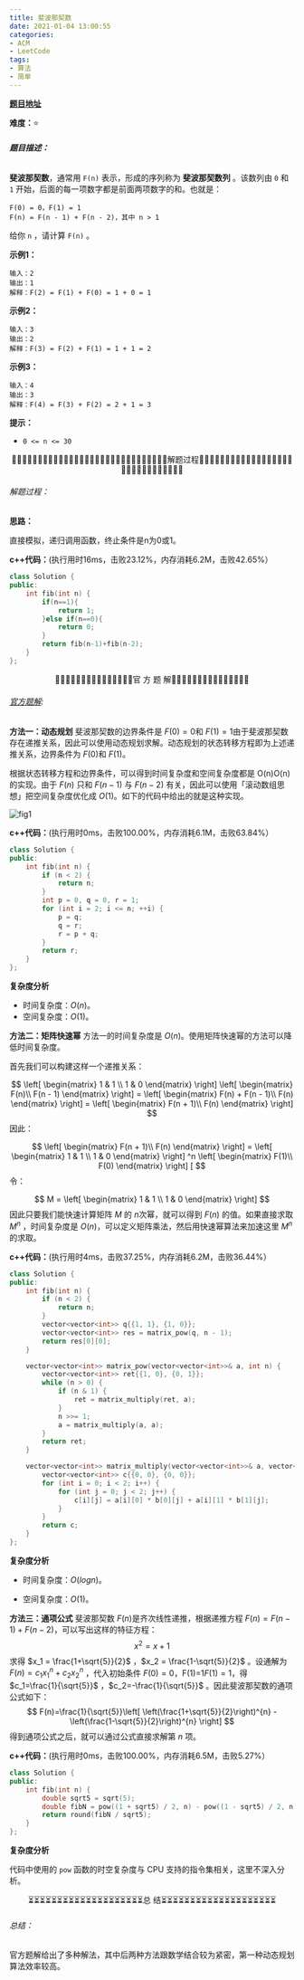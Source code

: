 ```yaml
---
title: 斐波那契数
date: 2021-01-04 13:00:55
categories:
- ACM
- LeetCode
tags:
- 算法
- 简单
---
```


**[题目地址](https://leetcode-cn.com/problems/fibonacci-number/)**

**难度：**⭐

###### **题目描述：**

**斐波那契数**，通常用 `F(n)` 表示，形成的序列称为 **斐波那契数列** 。该数列由 `0` 和 `1` 开始，后面的每一项数字都是前面两项数字的和。也就是：

```
F(0) = 0，F(1) = 1
F(n) = F(n - 1) + F(n - 2)，其中 n > 1
```

给你 `n` ，请计算 `F(n)` 。

<!-- more -->

**示例1：**

```
输入：2
输出：1
解释：F(2) = F(1) + F(0) = 1 + 0 = 1
```

**示例2：**

```
输入：3
输出：2
解释：F(3) = F(2) + F(1) = 1 + 1 = 2
```

**示例3：**

```
输入：4
输出：3
解释：F(4) = F(3) + F(2) = 2 + 1 = 3
```

**提示：**

- `0 <= n <= 30`



<center>🙋‍♂️🙋‍♂️🙋‍♂️🙋‍♂️🙋‍♂️🙋‍♂️🙋‍♂️🙋‍♂️🙋‍♂️🙋‍♂️🙋‍♂️🙋‍♂️🙋‍♂️🙋‍♂️🙋‍♂️解题过程🙋‍♂️🙋‍♂️🙋‍♂️🙋‍♂️🙋‍♂️🙋‍♂️🙋‍♂️🙋‍♂️🙋‍♂️🙋‍♂️🙋‍♂️🙋‍♂️🙋‍♂️🙋‍♂️🙋‍♂️</center>

###### 解题过程：

**思路：**

直接模拟，递归调用函数，终止条件是n为0或1。

**c++代码：**(执行用时16ms，击败23.12%，内存消耗6.2M，击败42.65%）

```c++
class Solution {
public:
    int fib(int n) {
        if(n==1){
            return 1;
        }else if(n==0){
            return 0;
        }
        return fib(n-1)+fib(n-2);
    }
};
```



<center>💎💎💎💎💎💎💎💎💎💎💎💎💎💎💎官 方 题 解💎💎💎💎💎💎💎💎💎💎💎💎💎💎💎</center>

###### [官方题解](https://leetcode-cn.com/problems/fibonacci-number/solution/fei-bo-na-qi-shu-by-leetcode-solution-o4ze/):

**方法一：动态规划**
斐波那契数的边界条件是 $F(0)=0$和 $F(1)=1$由于斐波那契数存在递推关系，因此可以使用动态规划求解。动态规划的状态转移方程即为上述递推关系，边界条件为 $F(0)$和 $F(1)$。

根据状态转移方程和边界条件，可以得到时间复杂度和空间复杂度都是 O(n)O(n) 的实现。由于 $F(n)$ 只和 $F(n-1)$ 与 $F(n-2)$ 有关，因此可以使用「滚动数组思想」把空间复杂度优化成 $O(1)$。如下的代码中给出的就是这种实现。

![fig1](%E6%96%90%E6%B3%A2%E9%82%A3%E5%A5%91%E6%95%B0/509_fig1.gif)

**c++代码：**(执行用时0ms，击败100.00%，内存消耗6.1M，击败63.84%）

```c++
class Solution {
public:
    int fib(int n) {
        if (n < 2) {
            return n;
        }
        int p = 0, q = 0, r = 1;
        for (int i = 2; i <= n; ++i) {
            p = q; 
            q = r; 
            r = p + q;
        }
        return r;
    }
};
```

**复杂度分析**

- 时间复杂度：$O(n)$。
- 空间复杂度：$O(1)$。

**方法二：矩阵快速幂**
方法一的时间复杂度是 $O(n)$。使用矩阵快速幂的方法可以降低时间复杂度。

首先我们可以构建这样一个递推关系：

$$
\left[ \begin{matrix} 1 & 1 \\ 1 & 0 \end{matrix} \right] \left[ \begin{matrix} F(n)\\ F(n - 1) \end{matrix} \right] = \left[ \begin{matrix} F(n) + F(n - 1)\\ F(n) \end{matrix} \right] = \left[ \begin{matrix} F(n + 1)\\ F(n) \end{matrix} \right]
$$
因此：

$$
\left[ \begin{matrix} F(n + 1)\\ F(n) \end{matrix} \right] = \left[ \begin{matrix} 1 & 1 \\ 1 & 0 \end{matrix} \right] ^n \left[ \begin{matrix} F(1)\\ F(0) \end{matrix} \right]
[
$$
令：

$$
M = \left[ \begin{matrix} 1 & 1 \\ 1 & 0 \end{matrix} \right]
$$
因此只要我们能快速计算矩阵 $M$ 的 $n$次幂，就可以得到 $F(n)$ 的值。如果直接求取 $M^n$ ，时间复杂度是 $O(n)$，可以定义矩阵乘法，然后用快速幂算法来加速这里 $M^n$的求取。

**c++代码：**(执行用时4ms，击败37.25%，内存消耗6.2M，击败36.44%）

```c++
class Solution {
public:
    int fib(int n) {
        if (n < 2) {
            return n;
        }
        vector<vector<int>> q{{1, 1}, {1, 0}};
        vector<vector<int>> res = matrix_pow(q, n - 1);
        return res[0][0];
    }

    vector<vector<int>> matrix_pow(vector<vector<int>>& a, int n) {
        vector<vector<int>> ret{{1, 0}, {0, 1}};
        while (n > 0) {
            if (n & 1) {
                ret = matrix_multiply(ret, a);
            }
            n >>= 1;
            a = matrix_multiply(a, a);
        }
        return ret;
    }

    vector<vector<int>> matrix_multiply(vector<vector<int>>& a, vector<vector<int>>& b) {
        vector<vector<int>> c{{0, 0}, {0, 0}};
        for (int i = 0; i < 2; i++) {
            for (int j = 0; j < 2; j++) {
                c[i][j] = a[i][0] * b[0][j] + a[i][1] * b[1][j];
            }
        }
        return c;
    }
};
```

**复杂度分析**

- 时间复杂度：$O(logn)$。

- 空间复杂度：$O(1)$。

**方法三：通项公式**
斐波那契数 $F(n)$是齐次线性递推，根据递推方程 $F(n)=F(n-1)+F(n-2)$，可以写出这样的特征方程：
$$
x^2=x+1
$$
求得 $x_1 = \frac{1+\sqrt{5}}{2}$ ，$x_2 = \frac{1-\sqrt{5}}{2}$ 。设通解为 $F(n)=c_1x_1^n+c_2x_2^n$ ，代入初始条件 $F(0)=0$，F(1)=1$F(1)=1$，得 $c_1=\frac{1}{\sqrt{5}}$ ，$c_2=-\frac{1}{\sqrt{5}}$ 。因此斐波那契数的通项公式如下：
$$
F(n)=\frac{1}{\sqrt{5}}\left[ \left(\frac{1+\sqrt{5}}{2}\right)^{n} - \left(\frac{1-\sqrt{5}}{2}\right)^{n} \right]
$$
得到通项公式之后，就可以通过公式直接求解第 $n$ 项。



**c++代码：**(执行用时0ms，击败100.00%，内存消耗6.5M，击败5.27%）

```c++
class Solution {
public:
    int fib(int n) {
        double sqrt5 = sqrt(5);
        double fibN = pow((1 + sqrt5) / 2, n) - pow((1 - sqrt5) / 2, n);
        return round(fibN / sqrt5);
    }
};
```

**复杂度分析**

代码中使用的 $\texttt{pow}$ 函数的时空复杂度与 CPU 支持的指令集相关，这里不深入分析。




<center>⏳⏳⏳⏳⏳⏳⏳⏳⏳⏳⏳⏳⏳⏳⏳⏳⏳⏳⏳⏳总 结⏳⏳⏳⏳⏳⏳⏳⏳⏳⏳⏳⏳⏳⏳⏳⏳⏳⏳⏳⏳</center>

###### 总结：

官方题解给出了多种解法，其中后两种方法跟数学结合较为紧密，第一种动态规划算法效率较高。